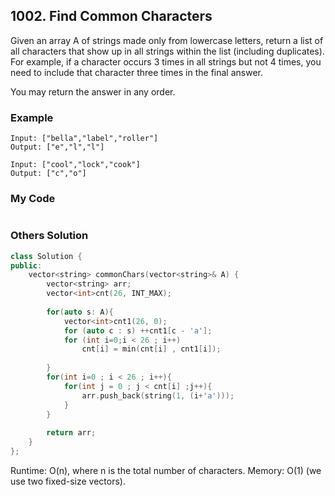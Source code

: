 ## 1002. Find Common Characters

Given an array A of strings made only from lowercase letters, return a list of all characters that show up in all strings within the list (including duplicates).  For example, if a character occurs 3 times in all strings but not 4 times, you need to include that character three times in the final answer.

You may return the answer in any order.

### Example
```
Input: ["bella","label","roller"]
Output: ["e","l","l"]

Input: ["cool","lock","cook"]
Output: ["c","o"]
```

### My Code
```C++
```

### Others Solution
```C++
class Solution {
public:
    vector<string> commonChars(vector<string>& A) {
        vector<string> arr;
        vector<int>cnt(26, INT_MAX);
        
        for(auto s: A){
            vector<int>cnt1(26, 0);
            for (auto c : s) ++cnt1[c - 'a'];
            for (int i=0;i < 26 ; i++)
                cnt[i] = min(cnt[i] , cnt1[i]);
            
        }
        for(int i=0 ; i < 26 ; i++){
            for(int j = 0 ; j < cnt[i] ;j++){
                arr.push_back(string(1, (i+'a')));
            }
        }
        
        return arr;
    }
};
```
Runtime: O(n), where n is the total number of characters.
Memory: O(1) (we use two fixed-size vectors).


